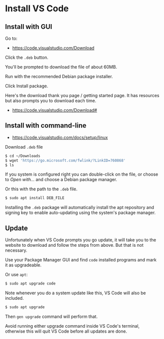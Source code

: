 # Install VS Code


## Install with GUI

Go to:

- https://code.visualstudio.com/Download

Click the `.deb` button.

You'll be prompted to download the file of about 60MB.

Run with the recommended Debian package installer.

Click Install package.

Here's the download thank you page / getting started page. It has resources but also prompts you to download each time.

- https://code.visualstudio.com/Download#


## Install with command-line

- https://code.visualstudio.com/docs/setup/linux
 

Download `.deb` file

```sh
$ cd ~/Downloads 
$ wget 'https://go.microsoft.com/fwlink/?LinkID=760868'
$ ls
```

If you system is configured right you can double-click on the file, or choose to _Open with..._ and choose a Debian package manager.

Or this with the path to the `.deb` file.

```sh
$ sudo apt install DEB_FILE
```

Installing the `.deb` package will automatically install the apt repository and signing key to enable auto-updating using the system's package manager.


## Update

Unfortunately when VS Code prompts you go update, it will take you to the website to download and follow the steps from above. But that is not necessary.

Use your Package Manager GUI and find `code` installed programs and mark it as upgradeable.

Or use `apt`:

```sh
$ sudo apt upgrade code
```

Note whenever you do a system update like this, VS Code will also be included.

```sh
$ sudo apt upgrade
```

Then `gen upgrade` command will perform that.

Avoid running either upgrade command inside VS Code's terminal, otherwise this will quit VS Code before all updates are done.
